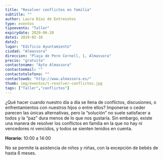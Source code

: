 ```yaml
---
title: "Resolver conflictos en familia"
subtitle: ""
author: Laura Díaz de Entresotos
type: eventos
tipoevento: "Taller"
expirydate: 2020-06-20
date1: 2019-02-16
date2: 
lugar: "Edificio Ayuntamiento"
ciudad: "Almassora"
direccion: "Plaça de Pere Cornell, 1, Almassora"
precio: "gratuito"
contactoname: "Ayto Almassora"
contactoemail: ""
contactotelefono: ""
contactoweb: "http://www.almassora.es/"
thumb: img/eventos/t-resolver-conflictos.jpg
tags: ["Taller","conflictos"]
---
```

 ¿Qué hacer cuando nuestro día a día se llena de conflictos, discusiones, o enfrentamientos con nuestros hijos o entre ellos?
Imponerse o ceder parecen las únicas alternativas, pero la “solución” no suele satisfacer a todos y la “paz” dura menos de lo que nos gustaría.
Sin embargo, existe una manera de resolver los conflictos en familia en la que no hay ni vencedores ni vencidos, y todos se sienten tenidos en cuenta.

**Horario:** 10:00 a 14:00 

 No se permite la asistencia de niños y niñas, con la excepción de bebés de hasta 6 meses.